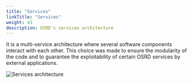 ```yaml
---
title: "Services"
linkTitle: "Services"
weight: 43
description: OSRD's services architecture
---
```


It is a multi-service architecture where several software components interact with each other. This choice was made to ensure the modularity of the code and to guarantee the exploitability of certain OSRD services by external applications.

![Services architecture](../services.en.svg)
